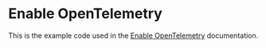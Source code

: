 # Enable OpenTelemetry

This is the example code used in the [Enable OpenTelemetry](https://docs.nginx.com/nginx-ingress-controller/logging-and-monitoring/opentelemetry) documentation.
